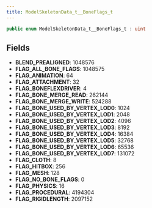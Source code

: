 ```yaml
---
title: ModelSkeletonData_t__BoneFlags_t
---
```


```csharp
public enum ModelSkeletonData_t__BoneFlags_t : uint
```

## Fields

- **BLEND_PREALIGNED**: 1048576
- **FLAG_ALL_BONE_FLAGS**: 1048575
- **FLAG_ANIMATION**: 64
- **FLAG_ATTACHMENT**: 32
- **FLAG_BONEFLEXDRIVER**: 4
- **FLAG_BONE_MERGE_READ**: 262144
- **FLAG_BONE_MERGE_WRITE**: 524288
- **FLAG_BONE_USED_BY_VERTEX_LOD0**: 1024
- **FLAG_BONE_USED_BY_VERTEX_LOD1**: 2048
- **FLAG_BONE_USED_BY_VERTEX_LOD2**: 4096
- **FLAG_BONE_USED_BY_VERTEX_LOD3**: 8192
- **FLAG_BONE_USED_BY_VERTEX_LOD4**: 16384
- **FLAG_BONE_USED_BY_VERTEX_LOD5**: 32768
- **FLAG_BONE_USED_BY_VERTEX_LOD6**: 65536
- **FLAG_BONE_USED_BY_VERTEX_LOD7**: 131072
- **FLAG_CLOTH**: 8
- **FLAG_HITBOX**: 256
- **FLAG_MESH**: 128
- **FLAG_NO_BONE_FLAGS**: 0
- **FLAG_PHYSICS**: 16
- **FLAG_PROCEDURAL**: 4194304
- **FLAG_RIGIDLENGTH**: 2097152

